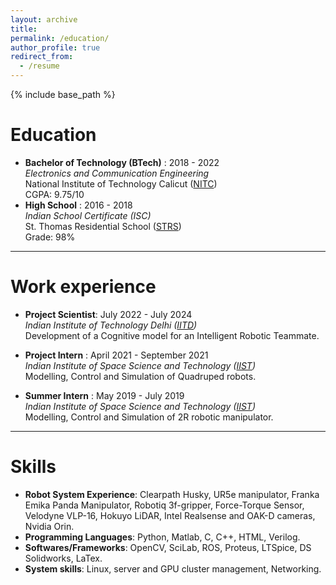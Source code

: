```yaml
---
layout: archive
title: 
permalink: /education/
author_profile: true
redirect_from:
  - /resume
---
```


{% include base_path %}


Education
======
* **Bachelor of Technology (BTech)** : 2018 - 2022 \
    *Electronics and Communication Engineering* \
    National Institute of Technology Calicut ([NITC](https://nitc.ac.in/)) \
    CGPA: 9.75/10
* **High School** : 2016 - 2018 \
    *Indian School Certificate (ISC)* \
    St. Thomas Residential School ([STRS](https://strstvm.org/))  
    Grade: 98%

---

Work experience
======
* **Project Scientist**: July 2022 - July 2024 \
   *Indian Institute of Technology Delhi ([IITD](https://home.iitd.ac.in/))* \
   Development of a Cognitive model for an Intelligent Robotic Teammate.
* **Project Intern** : April 2021 - September 2021 \
  *Indian Institute of Space Science and Technology ([IIST](https://www.iist.ac.in/))* \
  Modelling, Control and Simulation of Quadruped robots.

* **Summer Intern** : May 2019 - July 2019 \
  *Indian Institute of Space Science and Technology ([IIST](https://www.iist.ac.in/))* \
  Modelling, Control and Simulation of 2R robotic manipulator.
  
---

Skills
======
* **Robot System Experience**: Clearpath Husky, UR5e manipulator, Franka Emika Panda Manipulator, Robotiq 3f-gripper, Force-Torque Sensor, Velodyne VLP-16, Hokuyo LiDAR, Intel Realsense and OAK-D cameras, Nvidia Orin.
* **Programming Languages**: Python, Matlab, C, C++, HTML, Verilog.
* **Softwares/Frameworks**: OpenCV, SciLab, ROS, Proteus, LTSpice, DS Solidworks, LaTex. 
* **System skills**: Linux, server and GPU cluster management, Networking. 

